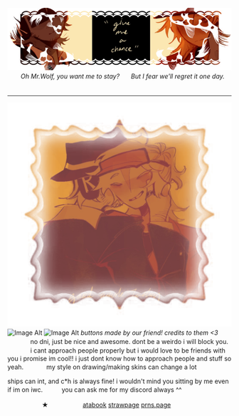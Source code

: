 ![Image Alt](https://github.com/CHANCEFORSAKEN/CHANCEFORSAKEN/blob/c0355076f446862ff4f59c520bb0ab90f2c17b34/Untitled701_20250208141649.png)
ㅤㅤ
*Oh Mr.Wolf, you want me to stay?ㅤㅤBut I fear we'll regret it one day.*
ㅤㅤㅤ
- - -

![Image Alt](https://github.com/CHANCEFORSAKEN/CHANCEFORSAKEN/blob/d06d834152550e1c60d3c5d0e7694d39ebd055a0/Untitled702_20250208144421.png) ![Image Alt](https://github.com/baseballii/baseballii/blob/3956774dcd93bd7da206afe9512fa86902529239/ezgif-3-cb36e49897.gif) ![Image Alt](https://github.com/baseballii/baseballii/blob/3956774dcd93bd7da206afe9512fa86902529239/ezgif-6-c2a21c97d3.gif)
*buttons made by our friend! credits to them <3* ㅤㅤㅤㅤㅤㅤno dni, just be nice and awesome. dont be a weirdo i will block you.ㅤㅤㅤㅤi cant approach people properly but i would love to be friends with you i promise im cool!! i just dont know how to approach people and stuff so yeah.ㅤㅤㅤㅤmy style on drawing/making skins can change a lot


ships can int, and c*h is always fine! i wouldn't mind you sitting by me even if im on iwc. ㅤㅤㅤyou can ask me for my discord always ^^

ㅤㅤㅤㅤㅤㅤ★ㅤㅤㅤㅤㅤㅤ[atabook](https://solemonium.atabook.org/) [strawpage](https://chanceforsaken.straw.page/) [prns.page](https://en.pronouns.page/@chanceforsaken)
